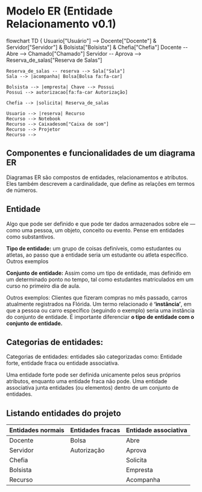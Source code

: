 # Modelo ER (Entidade Relacionamento v0.1)


flowchart TD
{
    Usuario["Usuário"] --> Docente["Docente"] & Servidor["Servidor"] & Bolsista["Bolsista"] & Chefia["Chefia"]
    Docente -- Abre --> Chamado["Chamado"]
    Servidor -- Aprova --> Reserva_de_salas["Reserva de Salas"]


    Reserva_de_salas -- reserva --> Sala["Sala"]
    Sala --> |acompanha| Bolsa[Bolsa fa:fa-car]
    
    Bolsista --> |empresta| Chave --> Possui
    Possui --> autorizacao[fa:fa-car Autorização]

    Chefia --> |solicita| Reserva_de_salas 

    Usuario --> |reserva| Recurso
    Recurso --> Notebook
    Recurso --> Caixadesom["Caixa de som"]
    Recurso --> Projetor
    Recurso --> 
    
## Componentes e funcionalidades de um diagrama ER
Diagramas ER são compostos de entidades, relacionamentos e atributos. Eles também descrevem a cardinalidade, que define as relações em termos de números. 

## Entidade

Algo que pode ser definido e que pode ter dados armazenados sobre ele — como uma pessoa, um objeto, conceito ou evento. Pense em entidades como substantivos.

**Tipo de entidade:** um grupo de coisas definíveis, como estudantes ou atletas, ao passo que a entidade seria um estudante ou atleta específico. Outros exemplos

**Conjunto de entidade:** Assim como um tipo de entidade, mas definido em um determinado ponto no tempo, tal como estudantes matriculados em um curso no primeiro dia de aula. 

Outros exemplos: Clientes que fizeram compras no mês passado, carros atualmente registrados na Flórida. Um termo relacionado é **‘instância’**, em que a pessoa ou carro específico (seguindo o exemplo) seria uma instância do conjunto de entidade. É importante diferenciar **o tipo de entidade com o conjunto de entidade.**

## Categorias de entidades: 
Categorias de entidades: entidades são categorizadas como: Entidade forte, entidade fraca ou entidade associativa.

 Uma entidade forte pode ser definida unicamente pelos seus próprios atributos, enquanto uma entidade fraca não pode. Uma entidade associativa junta entidades (ou elementos) dentro de um conjunto de entidades. 



## Listando entidades do projeto

|Entidades normais|Entidades fracas |Entidade associativa|
|------|-----|------|
|Docente|Bolsa|Abre|
|Servidor|Autorização|Aprova|
|Chefia|             |Solicita|
|Bolsista|           |Empresta|
|Recurso|            |Acompanha|
